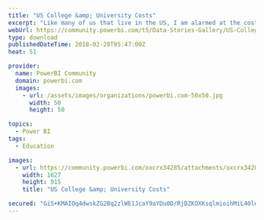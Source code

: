```yaml
---
title: "US College &amp; University Costs"
excerpt: "Like many of us that live in the US, I am alarmed at the cost of sending our kids to college. It is a challenge for even those that make a decent"
webUrl: https://community.powerbi.com/t5/Data-Stories-Gallery/US-College-amp-University-Costs/m-p/361437
type: download
publishedDateTime: 2018-02-20T05:47:00Z
heat: 51

provider:
  name: PowerBI Community
  domain: powerbi.com
  images:
    - url: /assets/images/organizations/powerbi.com-50x50.jpg
      width: 50
      height: 50

topics:
  - Power BI
tags:
  - Education

images:
  - url: https://community.powerbi.com/oxcrx34285/attachments/oxcrx34285/DataStoriesGallery/1649/1/CollegeCosts.PNG
    width: 1627
    height: 915
    title: "US College &amp; University Costs"

secured: "GiS+KMAIOq4dwskZG2Bq2zlWE1JcaY9aYDu0D/RjDZKOXKsqlmioihMiL40loTz6ElotSCx7A+IdzaISv7chjXaBS3EEKVrfkx0NtJxyOs8eDeNFVniHeoXuB+hbJPlAFdl/281ankdjffPq4Qo75LBFh7RQJ5iOPPgxxW89SPzJUX+S6vVw85yhw0fXUcN/+zBPldYIe6AnML+rBMb1NZSPsb+rDcCiOZcbZaM4EzUFP7Cof+Ri4uThrkIBYv+C3CRlUwrmE92rh9EA9wI3PgZRMD4tj+CWV3x+98Jzqa7WeUpL05abcfsMyjYAHpRVproudj3dmsdAwtRpwjVev9dm2qzqCPZNX+zlgOQUAs/LbWFuGmoV01kvh71/R4kb;64NehxyRMjJAnRXi7f4/YQ=="
---
```


